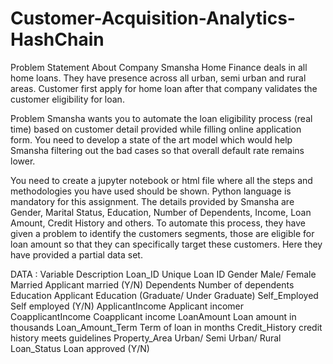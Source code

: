 # Customer-Acquisition-Analytics-HashChain


Problem Statement
About Company
Smansha Home Finance deals in all home loans. They have presence across all urban, semi urban and rural areas. Customer first apply for home loan after that company validates the customer eligibility for loan.

Problem
Smansha wants you to automate the loan eligibility process (real time) based on customer detail provided while filling online application form. You need to develop a state of the art model which would help Smansha filtering out the bad cases so that overall default rate remains lower.

You need to create a jupyter notebook or html file where all the steps and methodologies you have used should be shown. Python language is mandatory for this assignment.
The details provided by Smansha are Gender, Marital Status, Education, Number of Dependents, Income, Loan Amount, Credit History and others. To automate this process, they have given a problem to identify the customers segments, those are eligible for loan amount so that they can specifically target these customers. Here they have provided a partial data set.


DATA : 
Variable                                                        Description
Loan_ID				                                                 Unique Loan ID
Gender                                                         Male/ Female
Married                                                        Applicant married (Y/N)
Dependents                                                     Number of dependents
Education                                                      Applicant Education (Graduate/ Under Graduate)
Self_Employed                                                  Self employed (Y/N)
ApplicantIncome                                                Applicant incomer
CoapplicantIncome                                              Coapplicant income
LoanAmount                                                     Loan amount in thousands
Loan_Amount_Term                                               Term of loan in months
Credit_History                                                 credit history meets guidelines
Property_Area                                                  Urban/ Semi Urban/ Rural
Loan_Status                                                    Loan approved (Y/N)
